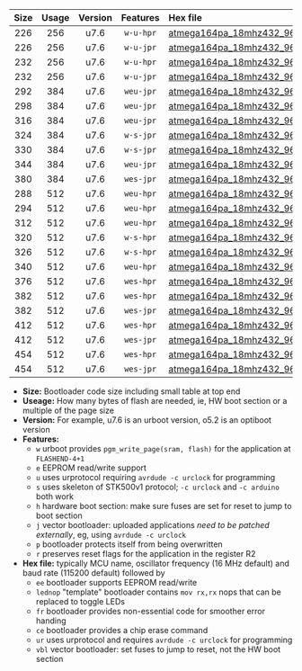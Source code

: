 |Size|Usage|Version|Features|Hex file|
|:-:|:-:|:-:|:-:|:--|
|226|256|u7.6|`w-u-hpr`|[atmega164pa_18mhz432_9600bps_ur.hex](https://raw.githubusercontent.com/stefanrueger/urboot/main/atmega164pa_18mhz432_9600bps_ur.hex)|
|226|256|u7.6|`w-u-jpr`|[atmega164pa_18mhz432_9600bps_ur_vbl.hex](https://raw.githubusercontent.com/stefanrueger/urboot/main/atmega164pa_18mhz432_9600bps_ur_vbl.hex)|
|232|256|u7.6|`w-u-hpr`|[atmega164pa_18mhz432_9600bps_lednop_ur.hex](https://raw.githubusercontent.com/stefanrueger/urboot/main/atmega164pa_18mhz432_9600bps_lednop_ur.hex)|
|232|256|u7.6|`w-u-jpr`|[atmega164pa_18mhz432_9600bps_lednop_ur_vbl.hex](https://raw.githubusercontent.com/stefanrueger/urboot/main/atmega164pa_18mhz432_9600bps_lednop_ur_vbl.hex)|
|292|384|u7.6|`weu-jpr`|[atmega164pa_18mhz432_9600bps_ee_ur_vbl.hex](https://raw.githubusercontent.com/stefanrueger/urboot/main/atmega164pa_18mhz432_9600bps_ee_ur_vbl.hex)|
|298|384|u7.6|`weu-jpr`|[atmega164pa_18mhz432_9600bps_ee_lednop_ur_vbl.hex](https://raw.githubusercontent.com/stefanrueger/urboot/main/atmega164pa_18mhz432_9600bps_ee_lednop_ur_vbl.hex)|
|316|384|u7.6|`weu-jpr`|[atmega164pa_18mhz432_9600bps_ee_lednop_fr_ur_vbl.hex](https://raw.githubusercontent.com/stefanrueger/urboot/main/atmega164pa_18mhz432_9600bps_ee_lednop_fr_ur_vbl.hex)|
|324|384|u7.6|`w-s-jpr`|[atmega164pa_18mhz432_9600bps_vbl.hex](https://raw.githubusercontent.com/stefanrueger/urboot/main/atmega164pa_18mhz432_9600bps_vbl.hex)|
|330|384|u7.6|`w-s-jpr`|[atmega164pa_18mhz432_9600bps_lednop_vbl.hex](https://raw.githubusercontent.com/stefanrueger/urboot/main/atmega164pa_18mhz432_9600bps_lednop_vbl.hex)|
|344|384|u7.6|`weu-jpr`|[atmega164pa_18mhz432_9600bps_ee_lednop_fr_ce_ur_vbl.hex](https://raw.githubusercontent.com/stefanrueger/urboot/main/atmega164pa_18mhz432_9600bps_ee_lednop_fr_ce_ur_vbl.hex)|
|380|384|u7.6|`wes-jpr`|[atmega164pa_18mhz432_9600bps_ee_vbl.hex](https://raw.githubusercontent.com/stefanrueger/urboot/main/atmega164pa_18mhz432_9600bps_ee_vbl.hex)|
|288|512|u7.6|`weu-hpr`|[atmega164pa_18mhz432_9600bps_ee_ur.hex](https://raw.githubusercontent.com/stefanrueger/urboot/main/atmega164pa_18mhz432_9600bps_ee_ur.hex)|
|294|512|u7.6|`weu-hpr`|[atmega164pa_18mhz432_9600bps_ee_lednop_ur.hex](https://raw.githubusercontent.com/stefanrueger/urboot/main/atmega164pa_18mhz432_9600bps_ee_lednop_ur.hex)|
|312|512|u7.6|`weu-hpr`|[atmega164pa_18mhz432_9600bps_ee_lednop_fr_ur.hex](https://raw.githubusercontent.com/stefanrueger/urboot/main/atmega164pa_18mhz432_9600bps_ee_lednop_fr_ur.hex)|
|320|512|u7.6|`w-s-hpr`|[atmega164pa_18mhz432_9600bps.hex](https://raw.githubusercontent.com/stefanrueger/urboot/main/atmega164pa_18mhz432_9600bps.hex)|
|326|512|u7.6|`w-s-hpr`|[atmega164pa_18mhz432_9600bps_lednop.hex](https://raw.githubusercontent.com/stefanrueger/urboot/main/atmega164pa_18mhz432_9600bps_lednop.hex)|
|340|512|u7.6|`weu-hpr`|[atmega164pa_18mhz432_9600bps_ee_lednop_fr_ce_ur.hex](https://raw.githubusercontent.com/stefanrueger/urboot/main/atmega164pa_18mhz432_9600bps_ee_lednop_fr_ce_ur.hex)|
|376|512|u7.6|`wes-hpr`|[atmega164pa_18mhz432_9600bps_ee.hex](https://raw.githubusercontent.com/stefanrueger/urboot/main/atmega164pa_18mhz432_9600bps_ee.hex)|
|382|512|u7.6|`wes-hpr`|[atmega164pa_18mhz432_9600bps_ee_lednop.hex](https://raw.githubusercontent.com/stefanrueger/urboot/main/atmega164pa_18mhz432_9600bps_ee_lednop.hex)|
|382|512|u7.6|`wes-jpr`|[atmega164pa_18mhz432_9600bps_ee_lednop_vbl.hex](https://raw.githubusercontent.com/stefanrueger/urboot/main/atmega164pa_18mhz432_9600bps_ee_lednop_vbl.hex)|
|412|512|u7.6|`wes-hpr`|[atmega164pa_18mhz432_9600bps_ee_lednop_fr.hex](https://raw.githubusercontent.com/stefanrueger/urboot/main/atmega164pa_18mhz432_9600bps_ee_lednop_fr.hex)|
|412|512|u7.6|`wes-jpr`|[atmega164pa_18mhz432_9600bps_ee_lednop_fr_vbl.hex](https://raw.githubusercontent.com/stefanrueger/urboot/main/atmega164pa_18mhz432_9600bps_ee_lednop_fr_vbl.hex)|
|454|512|u7.6|`wes-hpr`|[atmega164pa_18mhz432_9600bps_ee_lednop_fr_ce.hex](https://raw.githubusercontent.com/stefanrueger/urboot/main/atmega164pa_18mhz432_9600bps_ee_lednop_fr_ce.hex)|
|454|512|u7.6|`wes-jpr`|[atmega164pa_18mhz432_9600bps_ee_lednop_fr_ce_vbl.hex](https://raw.githubusercontent.com/stefanrueger/urboot/main/atmega164pa_18mhz432_9600bps_ee_lednop_fr_ce_vbl.hex)|

- **Size:** Bootloader code size including small table at top end
- **Useage:** How many bytes of flash are needed, ie, HW boot section or a multiple of the page size
- **Version:** For example, u7.6 is an urboot version, o5.2 is an optiboot version
- **Features:**
  + `w` urboot provides `pgm_write_page(sram, flash)` for the application at `FLASHEND-4+1`
  + `e` EEPROM read/write support
  + `u` uses urprotocol requiring `avrdude -c urclock` for programming
  + `s` uses skeleton of STK500v1 protocol; `-c urclock` and `-c arduino` both work
  + `h` hardware boot section: make sure fuses are set for reset to jump to boot section
  + `j` vector bootloader: uploaded applications *need to be patched externally*, eg, using `avrdude -c urclock`
  + `p` bootloader protects itself from being overwritten
  + `r` preserves reset flags for the application in the register R2
- **Hex file:** typically MCU name, oscillator frequency (16 MHz default) and baud rate (115200 default) followed by
  + `ee` bootloader supports EEPROM read/write
  + `lednop` "template" bootloader contains `mov rx,rx` nops that can be replaced to toggle LEDs
  + `fr` bootloader provides non-essential code for smoother error handing
  + `ce` bootloader provides a chip erase command
  + `ur` uses urprotocol and requires `avrdude -c urclock` for programming
  + `vbl` vector bootloader: set fuses to jump to reset, not the HW boot section
